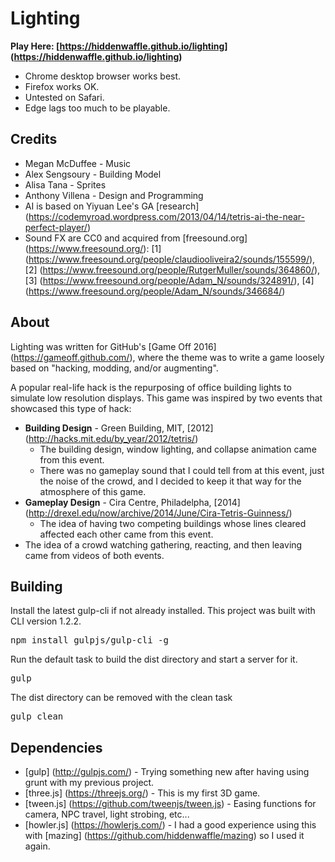 # Lighting

**Play Here: [https://hiddenwaffle.github.io/lighting] (https://hiddenwaffle.github.io/lighting)**
* Chrome desktop browser works best.
* Firefox works OK.
* Untested on Safari.
* Edge lags too much to be playable. 

## Credits

* Megan McDuffee - Music
* Alex Sengsoury - Building Model
* Alisa Tana - Sprites
* Anthony Villena - Design and Programming
* AI is based on Yiyuan Lee's GA [research] (https://codemyroad.wordpress.com/2013/04/14/tetris-ai-the-near-perfect-player/)
* Sound FX are CC0 and acquired from [freesound.org] (https://www.freesound.org/): [1] (https://www.freesound.org/people/claudiooliveira2/sounds/155599/), [2] (https://www.freesound.org/people/RutgerMuller/sounds/364860/), [3] (https://www.freesound.org/people/Adam_N/sounds/324891/), [4] (https://www.freesound.org/people/Adam_N/sounds/346684/)

## About

Lighting was written for GitHub's [Game Off 2016] (https://gameoff.github.com/), where the theme was to write a game loosely based on "hacking, modding, and/or augmenting".

A popular real-life hack is the repurposing of office building lights to simulate low resolution displays. This game was inspired by two events that showcased this type of hack:

* **Building Design** - Green Building, MIT, [2012] (http://hacks.mit.edu/by_year/2012/tetris/)
  * The building design, window lighting, and collapse animation came from this event.
  * There was no gameplay sound that I could tell from at this event, just the noise of the crowd, and I decided to keep it that way for the atmosphere of this game.
* **Gameplay Design** - Cira Centre, Philadelpha, [2014] (http://drexel.edu/now/archive/2014/June/Cira-Tetris-Guinness/)
  * The idea of having two competing buildings whose lines cleared affected each other came from this event.
* The idea of a crowd watching gathering, reacting, and then leaving came from videos of both events.

## Building

Install the latest gulp-cli if not already installed. This project was built with CLI version 1.2.2. 
<pre>
npm install gulpjs/gulp-cli -g
</pre>

Run the default task to build the dist directory and start a server for it.
<pre>
gulp
</pre>

The dist directory can be removed with the clean task
<pre>
gulp clean
</pre>

## Dependencies

* [gulp] (http://gulpjs.com/) - Trying something new after having using grunt with my previous project.
* [three.js] (https://threejs.org/) - This is my first 3D game.
* [tween.js] (https://github.com/tweenjs/tween.js) - Easing functions for camera, NPC travel, light strobing, etc...
* [howler.js] (https://howlerjs.com/) - I had a good experience using this with [mazing] (https://github.com/hiddenwaffle/mazing) so I used it again.
